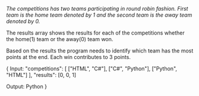 _The competitions has two teams _participating in round robin fashion._ 
_First team is the home team denoted by 1 and the second team is the_
away team denoted by 0._

The results array shows the results for each of the competitions whether
the home(1) team or the away(0) team won.

Based on the results the program needs to identify which team has the 
most points at the end. Each win contributes to 3 points.

{
  Input:
  "competitions": [
    ["HTML", "C#"],
    ["C#", "Python"],
    ["Python", "HTML"]
  ],
  "results": [0, 0, 1]

  Output:
  Python
}
